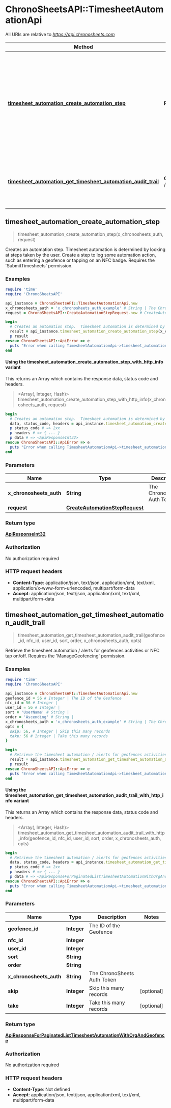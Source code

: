 # ChronoSheetsAPI::TimesheetAutomationApi

All URIs are relative to *https://api.chronosheets.com*

| Method | HTTP request | Description |
| ------ | ------------ | ----------- |
| [**timesheet_automation_create_automation_step**](TimesheetAutomationApi.md#timesheet_automation_create_automation_step) | **POST** /TimesheetAutomation/CreateAutomationStep | Creates an automation step.  Timesheet automation is determined by looking at steps taken by the user.  Create a step to log some automation action, such as entering a geofence or tapping on an NFC badge.  Requires the &#39;SubmitTimesheets&#39; permission. |
| [**timesheet_automation_get_timesheet_automation_audit_trail**](TimesheetAutomationApi.md#timesheet_automation_get_timesheet_automation_audit_trail) | **GET** /TimesheetAutomation/GetTimesheetAutomationAuditTrail | Retrieve the timesheet automation / alerts for geofences activities or NFC tap on/off.  Requires the &#39;ManageGeofencing&#39; permission. |


## timesheet_automation_create_automation_step

> <ApiResponseInt32> timesheet_automation_create_automation_step(x_chronosheets_auth, request)

Creates an automation step.  Timesheet automation is determined by looking at steps taken by the user.  Create a step to log some automation action, such as entering a geofence or tapping on an NFC badge.  Requires the 'SubmitTimesheets' permission.

### Examples

```ruby
require 'time'
require 'ChronoSheetsAPI'

api_instance = ChronoSheetsAPI::TimesheetAutomationApi.new
x_chronosheets_auth = 'x_chronosheets_auth_example' # String | The ChronoSheets Auth Token
request = ChronoSheetsAPI::CreateAutomationStepRequest.new # CreateAutomationStepRequest | 

begin
  # Creates an automation step.  Timesheet automation is determined by looking at steps taken by the user.  Create a step to log some automation action, such as entering a geofence or tapping on an NFC badge.  Requires the 'SubmitTimesheets' permission.
  result = api_instance.timesheet_automation_create_automation_step(x_chronosheets_auth, request)
  p result
rescue ChronoSheetsAPI::ApiError => e
  puts "Error when calling TimesheetAutomationApi->timesheet_automation_create_automation_step: #{e}"
end
```

#### Using the timesheet_automation_create_automation_step_with_http_info variant

This returns an Array which contains the response data, status code and headers.

> <Array(<ApiResponseInt32>, Integer, Hash)> timesheet_automation_create_automation_step_with_http_info(x_chronosheets_auth, request)

```ruby
begin
  # Creates an automation step.  Timesheet automation is determined by looking at steps taken by the user.  Create a step to log some automation action, such as entering a geofence or tapping on an NFC badge.  Requires the 'SubmitTimesheets' permission.
  data, status_code, headers = api_instance.timesheet_automation_create_automation_step_with_http_info(x_chronosheets_auth, request)
  p status_code # => 2xx
  p headers # => { ... }
  p data # => <ApiResponseInt32>
rescue ChronoSheetsAPI::ApiError => e
  puts "Error when calling TimesheetAutomationApi->timesheet_automation_create_automation_step_with_http_info: #{e}"
end
```

### Parameters

| Name | Type | Description | Notes |
| ---- | ---- | ----------- | ----- |
| **x_chronosheets_auth** | **String** | The ChronoSheets Auth Token |  |
| **request** | [**CreateAutomationStepRequest**](CreateAutomationStepRequest.md) |  |  |

### Return type

[**ApiResponseInt32**](ApiResponseInt32.md)

### Authorization

No authorization required

### HTTP request headers

- **Content-Type**: application/json, text/json, application/xml, text/xml, application/x-www-form-urlencoded, multipart/form-data
- **Accept**: application/json, text/json, application/xml, text/xml, multipart/form-data


## timesheet_automation_get_timesheet_automation_audit_trail

> <ApiResponseForPaginatedListTimesheetAutomationWithOrgAndGeofence> timesheet_automation_get_timesheet_automation_audit_trail(geofence_id, nfc_id, user_id, sort, order, x_chronosheets_auth, opts)

Retrieve the timesheet automation / alerts for geofences activities or NFC tap on/off.  Requires the 'ManageGeofencing' permission.

### Examples

```ruby
require 'time'
require 'ChronoSheetsAPI'

api_instance = ChronoSheetsAPI::TimesheetAutomationApi.new
geofence_id = 56 # Integer | The ID of the Geofence
nfc_id = 56 # Integer | 
user_id = 56 # Integer | 
sort = 'UserName' # String | 
order = 'Ascending' # String | 
x_chronosheets_auth = 'x_chronosheets_auth_example' # String | The ChronoSheets Auth Token
opts = {
  skip: 56, # Integer | Skip this many records
  take: 56 # Integer | Take this many records
}

begin
  # Retrieve the timesheet automation / alerts for geofences activities or NFC tap on/off.  Requires the 'ManageGeofencing' permission.
  result = api_instance.timesheet_automation_get_timesheet_automation_audit_trail(geofence_id, nfc_id, user_id, sort, order, x_chronosheets_auth, opts)
  p result
rescue ChronoSheetsAPI::ApiError => e
  puts "Error when calling TimesheetAutomationApi->timesheet_automation_get_timesheet_automation_audit_trail: #{e}"
end
```

#### Using the timesheet_automation_get_timesheet_automation_audit_trail_with_http_info variant

This returns an Array which contains the response data, status code and headers.

> <Array(<ApiResponseForPaginatedListTimesheetAutomationWithOrgAndGeofence>, Integer, Hash)> timesheet_automation_get_timesheet_automation_audit_trail_with_http_info(geofence_id, nfc_id, user_id, sort, order, x_chronosheets_auth, opts)

```ruby
begin
  # Retrieve the timesheet automation / alerts for geofences activities or NFC tap on/off.  Requires the 'ManageGeofencing' permission.
  data, status_code, headers = api_instance.timesheet_automation_get_timesheet_automation_audit_trail_with_http_info(geofence_id, nfc_id, user_id, sort, order, x_chronosheets_auth, opts)
  p status_code # => 2xx
  p headers # => { ... }
  p data # => <ApiResponseForPaginatedListTimesheetAutomationWithOrgAndGeofence>
rescue ChronoSheetsAPI::ApiError => e
  puts "Error when calling TimesheetAutomationApi->timesheet_automation_get_timesheet_automation_audit_trail_with_http_info: #{e}"
end
```

### Parameters

| Name | Type | Description | Notes |
| ---- | ---- | ----------- | ----- |
| **geofence_id** | **Integer** | The ID of the Geofence |  |
| **nfc_id** | **Integer** |  |  |
| **user_id** | **Integer** |  |  |
| **sort** | **String** |  |  |
| **order** | **String** |  |  |
| **x_chronosheets_auth** | **String** | The ChronoSheets Auth Token |  |
| **skip** | **Integer** | Skip this many records | [optional] |
| **take** | **Integer** | Take this many records | [optional] |

### Return type

[**ApiResponseForPaginatedListTimesheetAutomationWithOrgAndGeofence**](ApiResponseForPaginatedListTimesheetAutomationWithOrgAndGeofence.md)

### Authorization

No authorization required

### HTTP request headers

- **Content-Type**: Not defined
- **Accept**: application/json, text/json, application/xml, text/xml, multipart/form-data


